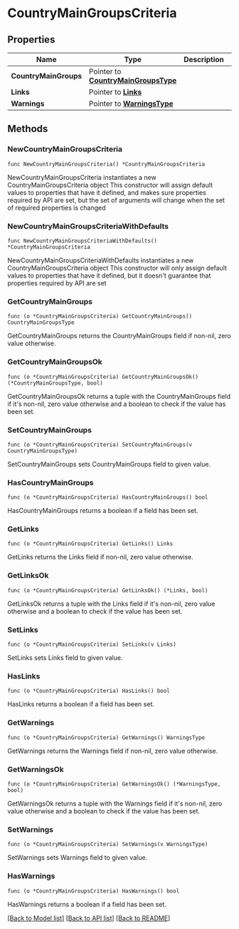 # CountryMainGroupsCriteria

## Properties

Name | Type | Description | Notes
------------ | ------------- | ------------- | -------------
**CountryMainGroups** | Pointer to [**CountryMainGroupsType**](CountryMainGroupsType.md) |  | [optional] 
**Links** | Pointer to [**Links**](Links.md) |  | [optional] 
**Warnings** | Pointer to [**WarningsType**](WarningsType.md) |  | [optional] 

## Methods

### NewCountryMainGroupsCriteria

`func NewCountryMainGroupsCriteria() *CountryMainGroupsCriteria`

NewCountryMainGroupsCriteria instantiates a new CountryMainGroupsCriteria object
This constructor will assign default values to properties that have it defined,
and makes sure properties required by API are set, but the set of arguments
will change when the set of required properties is changed

### NewCountryMainGroupsCriteriaWithDefaults

`func NewCountryMainGroupsCriteriaWithDefaults() *CountryMainGroupsCriteria`

NewCountryMainGroupsCriteriaWithDefaults instantiates a new CountryMainGroupsCriteria object
This constructor will only assign default values to properties that have it defined,
but it doesn't guarantee that properties required by API are set

### GetCountryMainGroups

`func (o *CountryMainGroupsCriteria) GetCountryMainGroups() CountryMainGroupsType`

GetCountryMainGroups returns the CountryMainGroups field if non-nil, zero value otherwise.

### GetCountryMainGroupsOk

`func (o *CountryMainGroupsCriteria) GetCountryMainGroupsOk() (*CountryMainGroupsType, bool)`

GetCountryMainGroupsOk returns a tuple with the CountryMainGroups field if it's non-nil, zero value otherwise
and a boolean to check if the value has been set.

### SetCountryMainGroups

`func (o *CountryMainGroupsCriteria) SetCountryMainGroups(v CountryMainGroupsType)`

SetCountryMainGroups sets CountryMainGroups field to given value.

### HasCountryMainGroups

`func (o *CountryMainGroupsCriteria) HasCountryMainGroups() bool`

HasCountryMainGroups returns a boolean if a field has been set.

### GetLinks

`func (o *CountryMainGroupsCriteria) GetLinks() Links`

GetLinks returns the Links field if non-nil, zero value otherwise.

### GetLinksOk

`func (o *CountryMainGroupsCriteria) GetLinksOk() (*Links, bool)`

GetLinksOk returns a tuple with the Links field if it's non-nil, zero value otherwise
and a boolean to check if the value has been set.

### SetLinks

`func (o *CountryMainGroupsCriteria) SetLinks(v Links)`

SetLinks sets Links field to given value.

### HasLinks

`func (o *CountryMainGroupsCriteria) HasLinks() bool`

HasLinks returns a boolean if a field has been set.

### GetWarnings

`func (o *CountryMainGroupsCriteria) GetWarnings() WarningsType`

GetWarnings returns the Warnings field if non-nil, zero value otherwise.

### GetWarningsOk

`func (o *CountryMainGroupsCriteria) GetWarningsOk() (*WarningsType, bool)`

GetWarningsOk returns a tuple with the Warnings field if it's non-nil, zero value otherwise
and a boolean to check if the value has been set.

### SetWarnings

`func (o *CountryMainGroupsCriteria) SetWarnings(v WarningsType)`

SetWarnings sets Warnings field to given value.

### HasWarnings

`func (o *CountryMainGroupsCriteria) HasWarnings() bool`

HasWarnings returns a boolean if a field has been set.


[[Back to Model list]](../README.md#documentation-for-models) [[Back to API list]](../README.md#documentation-for-api-endpoints) [[Back to README]](../README.md)


